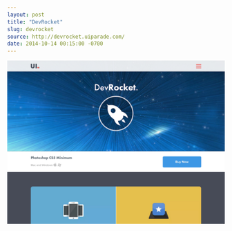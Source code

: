 ```yaml
---
layout: post 
title: "DevRocket"
slug: devrocket
source: http://devrocket.uiparade.com/
date: 2014-10-14 00:15:00 -0700
---
```


<img src="/screenshots/devrocket.jpg">
